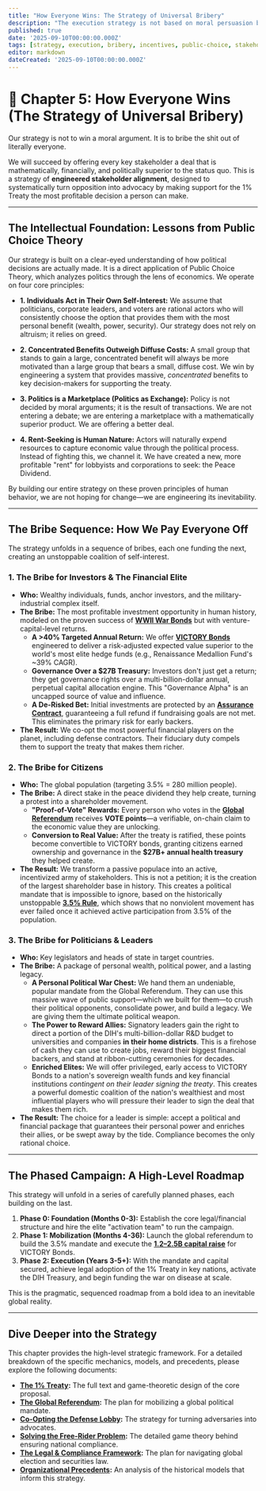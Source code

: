 ```yaml
---
title: "How Everyone Wins: The Strategy of Universal Bribery"
description: "The execution strategy is not based on moral persuasion but on a superior, direct financial bribe for every stakeholder, from citizens to the military-industrial complex."
published: true
date: '2025-09-10T00:00:00.000Z'
tags: [strategy, execution, bribery, incentives, public-choice, stakeholder-alignment]
editor: markdown
dateCreated: '2025-09-10T00:00:00.000Z'
---
```


# 📖 Chapter 5: How Everyone Wins (The Strategy of Universal Bribery)

Our strategy is not to win a moral argument. It is to bribe the shit out of literally everyone.

We will succeed by offering every key stakeholder a deal that is mathematically, financially, and politically superior to the status quo. This is a strategy of **engineered stakeholder alignment**, designed to systematically turn opposition into advocacy by making support for the 1% Treaty the most profitable decision a person can make.

---

## The Intellectual Foundation: Lessons from Public Choice Theory

Our strategy is built on a clear-eyed understanding of how political decisions are actually made. It is a direct application of Public Choice Theory, which analyzes politics through the lens of economics. We operate on four core principles:

-   **1. Individuals Act in Their Own Self-Interest:** We assume that politicians, corporate leaders, and voters are rational actors who will consistently choose the option that provides them with the most personal benefit (wealth, power, security). Our strategy does not rely on altruism; it relies on greed.

-   **2. Concentrated Benefits Outweigh Diffuse Costs:** A small group that stands to gain a large, concentrated benefit will always be more motivated than a large group that bears a small, diffuse cost. We win by engineering a system that provides massive, *concentrated* benefits to key decision-makers for supporting the treaty.

-   **3. Politics is a Marketplace (Politics as Exchange):** Policy is not decided by moral arguments; it is the result of transactions. We are not entering a debate; we are entering a marketplace with a mathematically superior product. We are offering a better deal.

-   **4. Rent-Seeking is Human Nature:** Actors will naturally expend resources to capture economic value through the political process. Instead of fighting this, we channel it. We have created a new, more profitable "rent" for lobbyists and corporations to seek: the Peace Dividend.

By building our entire strategy on these proven principles of human behavior, we are not hoping for change—we are engineering its inevitability.

---

## The Bribe Sequence: How We Pay Everyone Off

The strategy unfolds in a sequence of bribes, each one funding the next, creating an unstoppable coalition of self-interest.

### 1. The Bribe for Investors & The Financial Elite

-   **Who:** Wealthy individuals, funds, anchor investors, and the military-industrial complex itself.
-   **The Bribe:** The most profitable investment opportunity in human history, modeled on the proven success of **[WWII War Bonds](./reference/organizational-precedents.md)** but with venture-capital-level returns.
    -   **A >40% Targeted Annual Return:** We offer **[VICTORY Bonds](./economics.md)** engineered to deliver a risk-adjusted expected value superior to the world's most elite hedge funds (e.g., Renaissance Medallion Fund's ~39% CAGR).
    -   **Governance Over a $27B Treasury:** Investors don't just get a return; they get governance rights over a multi-billion-dollar annual, perpetual capital allocation engine. This "Governance Alpha" is an uncapped source of value and influence.
    -   **A De-Risked Bet:** Initial investments are protected by an **[Assurance Contract](./economics/fundraising-strategy.md)**, guaranteeing a full refund if fundraising goals are not met. This eliminates the primary risk for early backers.
-   **The Result:** We co-opt the most powerful financial players on the planet, including defense contractors. Their fiduciary duty compels them to support the treaty that makes them richer.

### 2. The Bribe for Citizens

-   **Who:** The global population (targeting 3.5% = 280 million people).
-   **The Bribe:** A direct stake in the peace dividend they help create, turning a protest into a shareholder movement.
    -   **"Proof-of-Vote" Rewards:** Every person who votes in the **[Global Referendum](./strategy/global-referendum/)** receives **VOTE points**—a verifiable, on-chain claim to the economic value they are unlocking.
    -   **Conversion to Real Value:** After the treaty is ratified, these points become convertible to VICTORY bonds, granting citizens earned ownership and governance in the **$27B+ annual health treasury** they helped create.
-   **The Result:** We transform a passive populace into an active, incentivized army of stakeholders. This is not a petition; it is the creation of the largest shareholder base in history. This creates a political mandate that is impossible to ignore, based on the historically unstoppable **[3.5% Rule](./reference/organizational-precedents.md)**, which shows that no nonviolent movement has ever failed once it achieved active participation from 3.5% of the population.

### 3. The Bribe for Politicians & Leaders

-   **Who:** Key legislators and heads of state in target countries.
-   **The Bribe:** A package of personal wealth, political power, and a lasting legacy.
    -   **A Personal Political War Chest:** We hand them an undeniable, popular mandate from the Global Referendum. They can use this massive wave of public support—which we built for them—to crush their political opponents, consolidate power, and build a legacy. We are giving them the ultimate political weapon.
    -   **The Power to Reward Allies:** Signatory leaders gain the right to direct a portion of the DIH's multi-billion-dollar R&D budget to universities and companies **in their home districts**. This is a firehose of cash they can use to create jobs, reward their biggest financial backers, and stand at ribbon-cutting ceremonies for decades.
    -   **Enriched Elites:** We will offer privileged, early access to VICTORY Bonds to a nation's sovereign wealth funds and key financial institutions *contingent on their leader signing the treaty*. This creates a powerful domestic coalition of the nation's wealthiest and most influential players who will pressure their leader to sign the deal that makes them rich.
-   **The Result:** The choice for a leader is simple: accept a political and financial package that guarantees their personal power and enriches their allies, or be swept away by the tide. Compliance becomes the only rational choice.

---

## The Phased Campaign: A High-Level Roadmap

This strategy will unfold in a series of carefully planned phases, each building on the last.

1.  **Phase 0: Foundation (Months 0-3):** Establish the core legal/financial structure and hire the elite "activation team" to run the campaign.
2.  **Phase 1: Mobilization (Months 4-36):** Launch the global referendum to build the 3.5% mandate and execute the **[$1.2–$2.5B capital raise](./economics/fundraising-and-budget-plan.md)** for VICTORY Bonds.
3.  **Phase 2: Execution (Years 3-5+):** With the mandate and capital secured, achieve legal adoption of the 1% Treaty in key nations, activate the DIH Treasury, and begin funding the war on disease at scale.

This is the pragmatic, sequenced roadmap from a bold idea to an inevitable global reality.

---

## Dive Deeper into the Strategy

This chapter provides the high-level strategic framework. For a detailed breakdown of the specific mechanics, models, and precedents, please explore the following documents:

-   **[The 1% Treaty](./strategy/1-percent-treaty.md):** The full text and game-theoretic design of the core proposal.
-   **[The Global Referendum](./strategy/global-referendum/):** The plan for mobilizing a global political mandate.
-   **[Co-Opting the Defense Lobby](./strategy/co-opting-defense-contractors.md):** The strategy for turning adversaries into advocates.
-   **[Solving the Free-Rider Problem](./strategy/free-rider-solution.md):** The detailed game theory behind ensuring national compliance.
-   **[The Legal & Compliance Framework](./strategy/legal-compliance-framework.md):** The plan for navigating global election and securities law.
-   **[Organizational Precedents](./reference/organizational-precedents.md):** An analysis of the historical models that inform this strategy.
